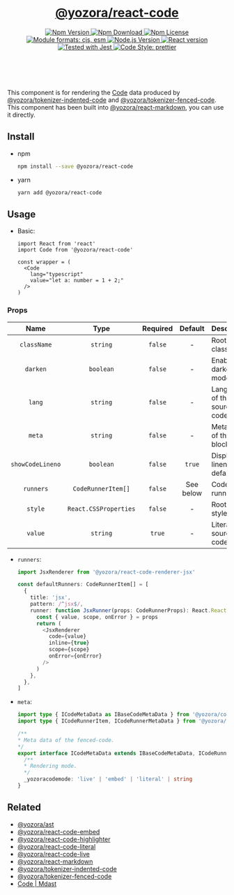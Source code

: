 <header>
  <h1 align="center">
    <a href="https://github.com/yozorajs/yozora-react/tree/release-2.x.x/packages/react-code#readme">@yozora/react-code</a>
  </h1>
  <div align="center">
    <a href="https://www.npmjs.com/package/@yozora/react-code">
      <img
        alt="Npm Version"
        src="https://img.shields.io/npm/v/@yozora/react-code.svg"
      />
    </a>
    <a href="https://www.npmjs.com/package/@yozora/react-code">
      <img
        alt="Npm Download"
        src="https://img.shields.io/npm/dm/@yozora/react-code.svg"
      />
    </a>
    <a href="https://www.npmjs.com/package/@yozora/react-code">
      <img
        alt="Npm License"
        src="https://img.shields.io/npm/l/@yozora/react-code.svg"
      />
    </a>
    <a href="#install">
      <img
        alt="Module formats: cjs, esm"
        src="https://img.shields.io/badge/module_formats-cjs%2C%20esm-green.svg"
      />
    </a>
    <a href="https://github.com/nodejs/node">
      <img
        alt="Node.js Version"
        src="https://img.shields.io/node/v/@yozora/react-code"
      />
    </a>
    <a href="https://github.com/facebook/react">
      <img
        alt="React version"
        src="https://img.shields.io/npm/dependency-version/@yozora/react-code/peer/react"
      />
    </a>
    <a href="https://github.com/facebook/jest">
      <img
        alt="Tested with Jest"
        src="https://img.shields.io/badge/tested_with-jest-9c465e.svg"
      />
    </a>
    <a href="https://github.com/prettier/prettier">
      <img
        alt="Code Style: prettier"
        src="https://img.shields.io/badge/code_style-prettier-ff69b4.svg?style=flat-square"
      />
    </a>
  </div>
</header>
<br/>

This component is for rendering the [Code][@yozora/ast] data produced by
[@yozora/tokenizer-indented-code][] and [@yozora/tokenizer-fenced-code].\
This component has been built into [@yozora/react-markdown][], you can use it directly.

## Install

- npm

  ```bash
  npm install --save @yozora/react-code
  ```

- yarn

  ```bash
  yarn add @yozora/react-code
  ```

## Usage

- Basic:

  ```tsx
  import React from 'react'
  import Code from '@yozora/react-code'

  const wrapper = (
    <Code
      lang="typescript"
      value="let a: number = 1 + 2;"
    />
  )
  ```

### Props

|       Name       |         Type          | Required |  Default  | Description                  |
| :--------------: | :-------------------: | :------: | :-------: | :--------------------------- |
|   `className`    |       `string`        | `false`  |     -     | Root css class               |
|     `darken`     |       `boolean`       | `false`  |     -     | Enable the darken mode       |
|      `lang`      |       `string`        | `false`  |     -     | Language of the source codes |
|      `meta`      |       `string`        | `false`  |     -     | Meta data of the code block  |
| `showCodeLineno` |       `boolean`       | `false`  |  `true`   | Display linenos in default   |
|    `runners`     |  `CodeRunnerItem[]`   | `false`  | See below | Code runners.                |
|     `style`      | `React.CSSProperties` | `false`  |     -     | Root css style               |
|     `value`      |       `string`        |  `true`  |     -     | Literal source codes         |

- `runners`:

  ```typescript
  import JsxRenderer from '@yozora/react-code-renderer-jsx'

  const defaultRunners: CodeRunnerItem[] = [
    {
      title: 'jsx',
      pattern: /^jsx$/,
      runner: function JsxRunner(props: CodeRunnerProps): React.ReactElement {
        const { value, scope, onError } = props
        return (
          <JsxRenderer
            code={value}
            inline={true}
            scope={scope}
            onError={onError}
          />
        )
      },
    },
  ]
  ```

* `meta`:

  ```typescript
  import type { ICodeMetaData as IBaseCodeMetaData } from '@yozora/core-react-renderer'
  import type { ICodeRunnerItem, ICodeRunnerMetaData } from '@yozora/react-code-runners'

  /**
  * Meta data of the fenced-code.
  */
  export interface ICodeMetaData extends IBaseCodeMetaData, ICodeRunnerMetaData {
    /**
    * Rendering mode.
    */
    _yozoracodemode: 'live' | 'embed' | 'literal' | string
  }
  ```

## Related

- [@yozora/ast][]
- [@yozora/react-code-embed][]
- [@yozora/react-code-highlighter][]
- [@yozora/react-code-literal][]
- [@yozora/react-code-live][]
- [@yozora/react-markdown][]
- [@yozora/tokenizer-indented-code][]
- [@yozora/tokenizer-fenced-code][]
- [Code | Mdast][mdast]

[@yozora/ast]: https://www.npmjs.com/package/@yozora/ast#code
[@yozora/react-code-embed]: https://www.npmjs.com/package/@yozora/react-code-embed
[@yozora/react-code-highlighter]: https://www.npmjs.com/package/@yozora/react-code-highlighter
[@yozora/react-code-literal]: https://www.npmjs.com/package/@yozora/react-code-literal
[@yozora/react-code-live]: https://www.npmjs.com/package/@yozora/react-code-live
[@yozora/react-markdown]: https://www.npmjs.com/package/@yozora/react-markdown
[@yozora/tokenizer-indented-code]: https://www.npmjs.com/package/@yozora/tokenizer-indented-code
[@yozora/tokenizer-fenced-code]: https://www.npmjs.com/package/@yozora/tokenizer-fenced-code
[mdast]: https://github.com/syntax-tree/mdast#code
